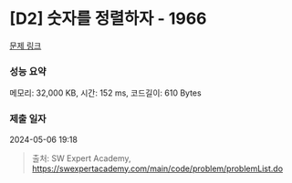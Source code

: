# [D2] 숫자를 정렬하자 - 1966 

[문제 링크](https://swexpertacademy.com/main/code/problem/problemDetail.do?contestProbId=AV5PrmyKAWEDFAUq) 

### 성능 요약

메모리: 32,000 KB, 시간: 152 ms, 코드길이: 610 Bytes

### 제출 일자

2024-05-06 19:18



> 출처: SW Expert Academy, https://swexpertacademy.com/main/code/problem/problemList.do